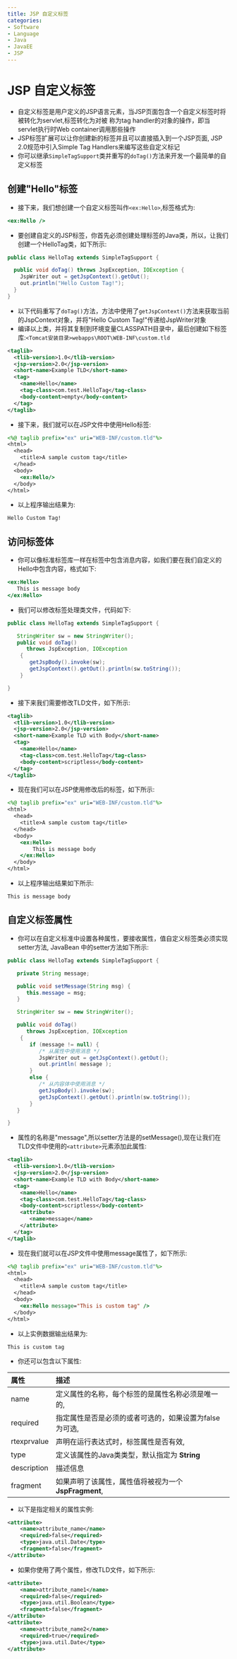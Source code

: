```yaml
---
title: JSP 自定义标签
categories:
- Software
- Language
- Java
- JavaEE
- JSP
---
```

# JSP 自定义标签

- 自定义标签是用户定义的JSP语言元素，当JSP页面包含一个自定义标签时将被转化为servlet,标签转化为对被 称为tag handler的对象的操作，即当servlet执行时Web container调用那些操作
- JSP标签扩展可以让你创建新的标签并且可以直接插入到一个JSP页面, JSP 2.0规范中引入Simple Tag Handlers来编写这些自定义标记
- 你可以继承`SimpleTagSupport`类并重写的`doTag()`方法来开发一个最简单的自定义标签

## 创建"Hello"标签

- 接下来，我们想创建一个自定义标签叫作`<ex:Hello>`,标签格式为:

```jsp
<ex:Hello />
```

- 要创建自定义的JSP标签，你首先必须创建处理标签的Java类，所以，让我们创建一个HelloTag类，如下所示:

```java
public class HelloTag extends SimpleTagSupport {

  public void doTag() throws JspException, IOException {
    JspWriter out = getJspContext().getOut();
    out.println("Hello Custom Tag!");
  }
}
```

- 以下代码重写了`doTag()`方法，方法中使用了`getJspContext()`方法来获取当前的JspContext对象，并将"Hello Custom Tag!"传递给JspWriter对象
- 编译以上类，并将其复制到环境变量CLASSPATH目录中，最后创建如下标签库:`<Tomcat安装目录>webapps\ROOT\WEB-INF\custom.tld`

```xml
<taglib>
  <tlib-version>1.0</tlib-version>
  <jsp-version>2.0</jsp-version>
  <short-name>Example TLD</short-name>
  <tag>
    <name>Hello</name>
    <tag-class>com.test.HelloTag</tag-class>
    <body-content>empty</body-content>
  </tag>
</taglib>
```

- 接下来，我们就可以在JSP文件中使用Hello标签:

```jsp
<%@ taglib prefix="ex" uri="WEB-INF/custom.tld"%>
<html>
  <head>
    <title>A sample custom tag</title>
  </head>
  <body>
    <ex:Hello/>
  </body>
</html>
```

- 以上程序输出结果为:

```
Hello Custom Tag!
```

## 访问标签体

- 你可以像标准标签库一样在标签中包含消息内容，如我们要在我们自定义的Hello中包含内容，格式如下:

```jsp
<ex:Hello>
   This is message body
</ex:Hello>
```

- 我们可以修改标签处理类文件，代码如下:

```java
public class HelloTag extends SimpleTagSupport {

   StringWriter sw = new StringWriter();
   public void doTag()
      throws JspException, IOException
    {
       getJspBody().invoke(sw);
       getJspContext().getOut().println(sw.toString());
    }

}
```

- 接下来我们需要修改TLD文件，如下所示:

```xml
<taglib>
  <tlib-version>1.0</tlib-version>
  <jsp-version>2.0</jsp-version>
  <short-name>Example TLD with Body</short-name>
  <tag>
    <name>Hello</name>
    <tag-class>com.test.HelloTag</tag-class>
    <body-content>scriptless</body-content>
  </tag>
</taglib>
```

- 现在我们可以在JSP使用修改后的标签，如下所示:

```jsp
<%@ taglib prefix="ex" uri="WEB-INF/custom.tld"%>
<html>
  <head>
    <title>A sample custom tag</title>
  </head>
  <body>
    <ex:Hello>
        This is message body
    </ex:Hello>
  </body>
</html>
```

- 以上程序输出结果如下所示:

```
This is message body
```

## 自定义标签属性

- 你可以在自定义标准中设置各种属性，要接收属性，值自定义标签类必须实现setter方法, JavaBean 中的setter方法如下所示:

```java
public class HelloTag extends SimpleTagSupport {

   private String message;

   public void setMessage(String msg) {
      this.message = msg;
   }

   StringWriter sw = new StringWriter();

   public void doTag()
      throws JspException, IOException
    {
       if (message != null) {
          /* 从属性中使用消息 */
          JspWriter out = getJspContext().getOut();
          out.println( message );
       }
       else {
          /* 从内容体中使用消息 */
          getJspBody().invoke(sw);
          getJspContext().getOut().println(sw.toString());
       }
   }

}
```

- 属性的名称是"message",所以setter方法是的setMessage(),现在让我们在TLD文件中使用的`<attribute>`元素添加此属性:

```xml
<taglib>
  <tlib-version>1.0</tlib-version>
  <jsp-version>2.0</jsp-version>
  <short-name>Example TLD with Body</short-name>
  <tag>
    <name>Hello</name>
    <tag-class>com.test.HelloTag</tag-class>
    <body-content>scriptless</body-content>
    <attribute>
       <name>message</name>
    </attribute>
  </tag>
</taglib>
```

- 现在我们就可以在JSP文件中使用message属性了，如下所示:

```jsp
<%@ taglib prefix="ex" uri="WEB-INF/custom.tld"%>
<html>
  <head>
    <title>A sample custom tag</title>
  </head>
  <body>
    <ex:Hello message="This is custom tag" />
  </body>
</html>
```

- 以上实例数据输出结果为:

```
This is custom tag
```

- 你还可以包含以下属性:

| 属性        | 描述                                                   |
| :---------- | :----------------------------------------------------- |
| name        | 定义属性的名称，每个标签的是属性名称必须是唯一的,     |
| required    | 指定属性是否是必须的或者可选的，如果设置为false为可选, |
| rtexprvalue | 声明在运行表达式时，标签属性是否有效,                 |
| type        | 定义该属性的Java类类型，默认指定为 **String**         |
| description | 描述信息                                               |
| fragment    | 如果声明了该属性，属性值将被视为一个 **JspFragment**,  |

- 以下是指定相关的属性实例:

```xml
<attribute>
	<name>attribute_name</name>
	<required>false</required>
	<type>java.util.Date</type>
	<fragment>false</fragment>
</attribute>
```

- 如果你使用了两个属性，修改TLD文件，如下所示:

```xml
<attribute>
	<name>attribute_name1</name>
	<required>false</required>
	<type>java.util.Boolean</type>
	<fragment>false</fragment>
</attribute>
<attribute>
	<name>attribute_name2</name>
	<required>true</required>
	<type>java.util.Date</type>
</attribute>
```
